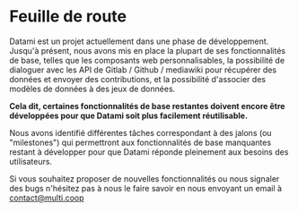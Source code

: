 # Feuille de route

Datami est un projet actuellement dans une phase de développement. Jusqu'à présent, nous avons mis en place la plupart de ses fonctionnalités de base, telles que les composants web personnalisables, la possibilité de dialoguer avec les API de Gitlab / Github / mediawiki pour récupérer des données et envoyer des contributions, et la possibilité d'associer des modèles de données à des jeux de données.

**Cela dit, certaines fonctionnalités de base restantes doivent encore être développées pour que Datami soit plus facilement réutilisable.**

Nous avons identifié différentes tâches correspondant à des jalons (ou "milestones") qui permettront aux fonctionnalités de base manquantes restant à développer pour que Datami réponde pleinement aux besoins des utilisateurs.

Si vous souhaitez proposer de nouvelles fonctionnalités ou nous signaler des bugs n'hésitez pas à nous le faire savoir en nous envoyant un email à contact@multi.coop